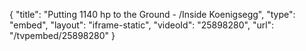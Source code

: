 {
    "title": "Putting 1140 hp to the Ground - \/Inside Koenigsegg",
    "type": "embed",
    "layout": "iframe-static",
    "videoId": "25898280",
    "url": "\/tvpembed\/25898280"
}